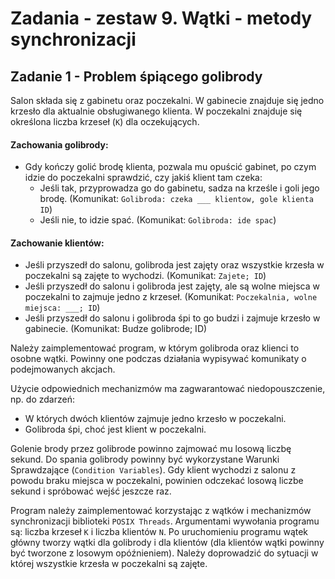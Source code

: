 # Zadania - zestaw 9. Wątki - metody synchronizacji

## Zadanie 1 - Problem śpiącego golibrody

Salon składa się z gabinetu oraz poczekalni. W gabinecie znajduje się jedno krzesło dla aktualnie obsługiwanego klienta. W poczekalni znajduje się określona liczba krzeseł (`K`) dla oczekujących.

#### Zachowania golibrody:
* Gdy kończy golić brodę klienta, pozwala mu opuścić gabinet, po czym idzie do poczekalni sprawdzić, czy jakiś klient tam czeka:
    * Jeśli tak, przyprowadza go do gabinetu, sadza na krześle i goli jego brodę. (Komunikat: `Golibroda: czeka ___ klientow, gole klienta ID`)
    * Jeśli nie, to idzie spać. (Komunikat: `Golibroda: ide spac`)

#### Zachowanie klientów:
* Jeśli przyszedł do salonu, golibroda jest zajęty oraz wszystkie krzesła w poczekalni są zajęte to wychodzi. (Komunikat: `Zajete; ID`)
* Jeśli przyszedł do salonu i golibroda jest zajęty, ale są wolne miejsca w poczekalni to zajmuje jedno z krzeseł. (Komunikat: `Poczekalnia, wolne miejsca: ___; ID`)
* Jeśli przyszedł do salonu i golibroda śpi to go budzi i zajmuje krzesło w gabinecie. (Komunikat: Budze golibrode; ID)

Należy zaimplementować program, w którym golibroda oraz klienci to osobne wątki. Powinny one podczas działania wypisywać komunikaty o podejmowanych akcjach. 

Użycie odpowiednich mechanizmów ma zagwarantować niedopouszczenie, np. do zdarzeń:
* W których dwóch klientów zajmuje jedno krzesło w poczekalni.
* Golibroda śpi, choć jest klient w poczekalni.

Golenie brody przez golibrode powinno zajmować mu losową liczbę sekund. Do spania golibrody powinny być wykorzystane Warunki Sprawdzające (`Condition Variables`).
Gdy klient wychodzi z salonu z powodu braku miejsca w poczekalni, powinien odczekać losową liczbe sekund i spróbować wejść jeszcze raz.

Program należy zaimplementować korzystając z wątków i mechanizmów synchronizacji biblioteki `POSIX Threads`. Argumentami wywołania programu są: liczba krzeseł `K` i liczba klientów `N`. Po uruchomieniu programu wątek główny tworzy wątki dla golibrody i dla klientów (dla klientów wątki powinny być tworzone z losowym opóźnieniem). Należy doprowadzić do sytuacji w której wszystkie krzesła w poczekalni są zajęte.